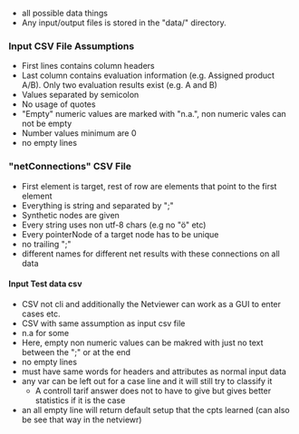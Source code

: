 * all possible data things
* Any input/output files is stored in the "data/" directory. 

### Input CSV File Assumptions
* First lines contains column headers 
* Last column contains evaluation information (e.g. Assigned product A/B). Only two evaluation results exist (e.g. A and B)
* Values separated by semicolon 
* No usage of quotes 
* "Empty" numeric values are marked with "n.a.", non numeric vales can not be empty
* Number values minimum are 0
* no empty lines

### "netConnections" CSV File
* First element is target, rest of row are elements that point to the first element
* Everything is string and separated by ";"
* Synthetic nodes are given
* Every string uses non utf-8 chars (e.g no "ö" etc)
* Every pointerNode of a target node has to be unique
* no trailing ";"
* different names for different net results with these connections on all data


#### Input Test data csv
* CSV not cli and additionally the Netviewer can work as  a GUI to enter cases etc.
* CSV with same assumption as input csv file 
* n.a for some
* Here, empty non numeric values can be makred with just no text between the ";" or at the end
* no empty lines
* must have same words for headers and attributes as normal input data
* any var can be left out for a case line and it will still try to classify it
    * A controll tarif answer does not to have to give but gives better statistics if it is the case
* an all empty line will return default setup that the cpts learned (can also be see that way in the netviewr) 
